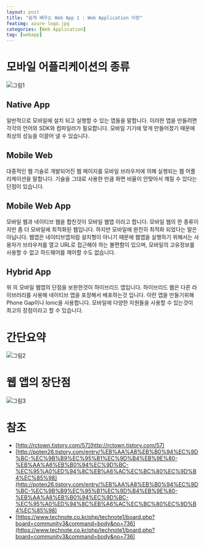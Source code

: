 ```yaml
---
layout: post
title: "쉽게 배우는 Web App 1 : Web Application 이란"
featimg: azure-logo.jpg
categories: [Web Application]
tag: [webapp]
---
```


# 모바일 어플리케이션의 종류

![그림1](https://azureforbeginner.blob.core.windows.net/images/webapp3.png)

## Native App
일반적으로 모바일에 설치 되고 실행할 수 있는 앱들을 말합니다. 이러한 앱을 만들려면 각각의 언어와 SDK와 컴파일러가 필요합니다. 모바일 기기에 맞게 만들어졌기 때문에 최상의 성능을 이끌어 낼 수 있습니다.

## Mobile Web
대중적인 웹 기술로 개발되어진 웹 페이지를 모바일 브라우저에 의해 실행되는 웹 어플리케이션을 말합니다. 기술을 그대로 사용한 만큼 화면 비율이 안맞아서 깨질 수 있다는 단점이 있습니다.

## Mobile Web App
모바일 웹과 네이티브 웹을 합친것이 모바일 웹앱 이라고 합니다. 모바일 웹의 한 종류이지만 좀 더 모바일에 최적화된 웹입니다. 하지만 모바일에 완전히 최적화 되었다는 말은 아닙니다. 웹앱은 네이티브앱처럼 설치형이 아니기 때문에 웹앱을 실행하기 위해서는 사용자가 브라우저를 열고 URL로 접근해야 하는 불편함이 있으며, 모바일의 고유정보를 사용할 수 없고 하드웨어를 제어할 수도 없습니다.

## Hybrid App
위 의 모바일 웹앱의 단점을 보완한것이 하이브리드 앱입니다. 하이브리드 웹은 다른 라이브러리를 사용해 네이티브 앱을 포장해서 배포하는것 입니다. 이런 앱을 만들기위해 Phone Gap이나 Ionic을 사용합니다. 모바일에 다양한 자원들을 사용할 수 있는것이 최고의 장점이라고 할 수 있습니다.

# 간단요약
![그림2](https://azureforbeginner.blob.core.windows.net/images/webapp3.jpg)

# 웹 앱의 장단점
![그림3](https://azureforbeginner.blob.core.windows.net/images/webapp.jpg)

# 참조
* [http://rctown.tistory.com/57](http://rctown.tistory.com/57)
* [http://poten26.tistory.com/entry/%EB%AA%A8%EB%B0%94%EC%9D%BC-%EC%9B%B9%EC%95%B1%EC%9D%B4%EB%9E%80-%EB%AA%A8%EB%B0%94%EC%9D%BC-%EC%95%A0%ED%94%8C%EB%A6%AC%EC%BC%80%EC%9D%B4%EC%85%98](http://poten26.tistory.com/entry/%EB%AA%A8%EB%B0%94%EC%9D%BC-%EC%9B%B9%EC%95%B1%EC%9D%B4%EB%9E%80-%EB%AA%A8%EB%B0%94%EC%9D%BC-%EC%95%A0%ED%94%8C%EB%A6%AC%EC%BC%80%EC%9D%B4%EC%85%98)
* [https://www.technote.co.kr/php/technote1/board.php?board=community3&command=body&no=736](https://www.technote.co.kr/php/technote1/board.php?board=community3&command=body&no=736)
